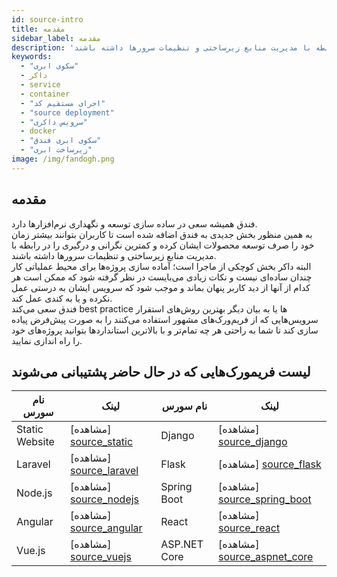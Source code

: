 ```yaml
---
id: source-intro
title: مقدمه
sidebar_label: مقدمه 
description: 'فندق همیشه سعی در ساده سازی توسعه و نگهداری نرم‌افزارها دارد. به همین منظور بخش جدیدی به فندق اضافه شده است تا کاربران بتوانند بیشتر زمان خود را صرف توسعه محصولات ایشان کرده و کمترین نگرانی و درگیری را در رابطه با مدیریت منابع زیرساختی و تنظیمات سرور‌ها داشته باشند.'
keywords:
  - "سکوی ابری"
  - داکر
  - service
  - container
  - "اجرای مستقیم کد"
  - "source deployment"
  - "سرویس داکری"
  - docker
  - "سکوی ابری فندق"
  - "زیرساخت ابری"
image: /img/fandogh.png
---
```

## مقدمه
فندق همیشه سعی در ساده سازی توسعه و نگهداری نرم‌افزارها دارد.<br/>
به همین منظور بخش جدیدی به فندق اضافه شده است تا کاربران بتوانند بیشتر زمان خود را صرف توسعه محصولات ایشان کرده و کمترین نگرانی و درگیری را در رابطه با مدیریت منابع زیرساختی و تنظیمات سرور‌ها داشته باشند.
<br/>
البته داکر بخش کوچکی از ماجرا است‌؛ آماده سازی پروژه‌ها برای محیط عملیاتی کار چندان ساده‌ای نیست و نکات زیادی می‌بایست در نظر گرفته شود که ممکن است هر کدام از آنها از دید کاربر پنهان بماند و موجب شود که سرویس ایشان به درستی عمل نکرده و یا به کندی عمل کند.
<br/>
فندق سعی می‌کند best practice ها یا به بیان دیگر بهترین روش‌های استقرار سرویس‌هایی که از فریم‌ورک‌های مشهور استفاده می‌کنند را به صورت پیش‌فرض پیاده سازی کند تا شما به راحتی هر چه تمام‌تر و با بالاترین استانداردها بتوانید پروژه‌های خود را راه ‌اندازی نمایید.

## لیست فریمورک‌هایی که در حال حاضر پشتیبانی می‌شوند 
|نام سورس|لینک|نام سورس|لینک|
|---	|---	|---	|---	|
| Static Website|[مشاهده] [source_static] | Django | [مشاهده] [source_django] |
| Laravel|[مشاهده] [source_laravel] |Flask|[مشاهده] [source_flask]|
| Node.js|[مشاهده] [source_nodejs] |Spring Boot|[مشاهده] [source_spring_boot] |
| Angular |[مشاهده] [source_angular] |React |[مشاهده] [source_react] |
| Vue.js |[مشاهده] [source_vuejs] |ASP.NET Core|[مشاهده] [source_aspnet_core] |


<br/>

[source_static]: /docs/source-deployments/source-static
[source_django]: /docs/source-deployments/source-django
[source_nodejs]: /docs/source-deployments/source-nodejs
[source_spring_boot]: /docs/source-deployments/source-spring-boot
[source_aspnet_core]: /docs/source-deployments/source-aspnetcore
[source_laravel]: /docs/source-deployments/source-laravel
[source_angular]: /docs/source-deployments/source-angular
[source_react]: /docs/source-deployments/source-react
[source_vuejs]: /docs/source-deployments/source-vuejs
[source_flask]: /docs/source-deployments/source-flask
